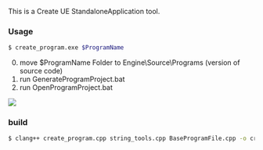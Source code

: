 This is a Create UE StandaloneApplication tool.
### Usage

```bash
$ create_program.exe $ProgramName
```
0. move $ProgramName Folder to Engine\Source\Programs (version of source code)
1. run GenerateProgramProject.bat
2. run OpenProgramProject.bat

![](https://imzlp.me/notes/index/UEStandaloneApplication.png)

### build

```bash
$ clang++ create_program.cpp string_tools.cpp BaseProgramFile.cpp -o create_program.exe
```

